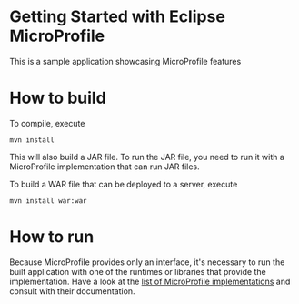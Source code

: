 # Getting Started with Eclipse MicroProfile

This is a sample application showcasing MicroProfile features

# How to build

To compile, execute

```
mvn install
```

This will also build a JAR file. To run the JAR file, you need to run it with a MicroProfile implementation that can run JAR files.

To build a WAR file that can be deployed to a server, execute

```
mvn install war:war
```

# How to run

Because MicroProfile provides only an interface, it's necessary to run the built application with one of the runtimes or libraries that provide the implementation. Have a look at the [list of MicroProfile implementations](https://wiki.eclipse.org/MicroProfile/Implementation) and consult with their documentation.